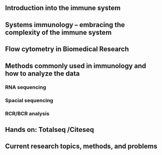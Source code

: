 ## Introduction into the immune system

## Systems immunology – embracing the complexity of the immune system

## Flow cytometry in Biomedical Research

## Methods commonly used in immunology and how to analyze the data

### RNA sequencing
### Spacial sequencing
### RCR/BCR analysis

## Hands on: Totalseq /Citeseq

## Current research topics, methods, and problems
